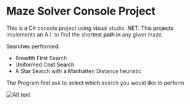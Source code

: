 # Maze Solver Console Project

This is a C# console project using visual studio .NET. This projects implements an A.I. to find the shortest path in any given maze.

Searches performed:
- Breadth First Search
- Uniformed Cost Search
- A Star Search with a Manhatten Distance heuristic


The Program first ask to select which search you would like to perform

![Alt text](relative/path/to/img.png?raw=true "Select Search")
